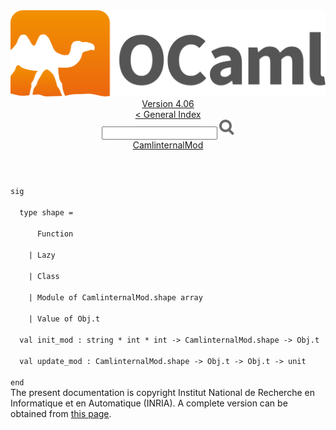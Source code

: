 <!-- ((! set title API !)) ((! set documentation !)) ((! set api !)) ((! set nobreadcrumb !)) -->
<div class="api"><header><nav class="toc brand"><a class="brand" href="https://ocaml.org/"><img src="colour-logo-gray.svg" class="svg" alt="OCaml"></a></nav><nav class="toc"><div class="toc_version"><a href="/docs" id="version-select">Version 4.06</a></div><a href="index.html">&lt; General Index</a><div class="api_search"><input type="text" name="apisearch" id="api_search" oninput="mySearch(false);" onkeypress="this.oninput();" onclick="this.oninput();" onpaste="this.oninput();">
<img src="search_icon.svg" alt="Search" class="svg" onclick="mySearch(false)"></div>
<div id="search_results"></div><div class="toc_title"><a href="CamlinternalMod.html">CamlinternalMod</a></div><ul></ul></nav></header>
<code class="code"><span class="keyword">sig</span><br>
&nbsp;&nbsp;<span class="keyword">type</span>&nbsp;shape&nbsp;=<br>
&nbsp;&nbsp;&nbsp;&nbsp;&nbsp;&nbsp;<span class="constructor">Function</span><br>
&nbsp;&nbsp;&nbsp;&nbsp;<span class="keywordsign">|</span>&nbsp;<span class="constructor">Lazy</span><br>
&nbsp;&nbsp;&nbsp;&nbsp;<span class="keywordsign">|</span>&nbsp;<span class="constructor">Class</span><br>
&nbsp;&nbsp;&nbsp;&nbsp;<span class="keywordsign">|</span>&nbsp;<span class="constructor">Module</span>&nbsp;<span class="keyword">of</span>&nbsp;<span class="constructor">CamlinternalMod</span>.shape&nbsp;array<br>
&nbsp;&nbsp;&nbsp;&nbsp;<span class="keywordsign">|</span>&nbsp;<span class="constructor">Value</span>&nbsp;<span class="keyword">of</span>&nbsp;<span class="constructor">Obj</span>.t<br>
&nbsp;&nbsp;<span class="keyword">val</span>&nbsp;init_mod&nbsp;:&nbsp;string&nbsp;*&nbsp;int&nbsp;*&nbsp;int&nbsp;<span class="keywordsign">-&gt;</span>&nbsp;<span class="constructor">CamlinternalMod</span>.shape&nbsp;<span class="keywordsign">-&gt;</span>&nbsp;<span class="constructor">Obj</span>.t<br>
&nbsp;&nbsp;<span class="keyword">val</span>&nbsp;update_mod&nbsp;:&nbsp;<span class="constructor">CamlinternalMod</span>.shape&nbsp;<span class="keywordsign">-&gt;</span>&nbsp;<span class="constructor">Obj</span>.t&nbsp;<span class="keywordsign">-&gt;</span>&nbsp;<span class="constructor">Obj</span>.t&nbsp;<span class="keywordsign">-&gt;</span>&nbsp;unit<br>
<span class="keyword">end</span></code><div class="copyright">The present documentation is copyright Institut National de Recherche en Informatique et en Automatique (INRIA). A complete version can be obtained from <a href="http://caml.inria.fr/pub/docs/manual-ocaml/">this page</a>.</div></div>
